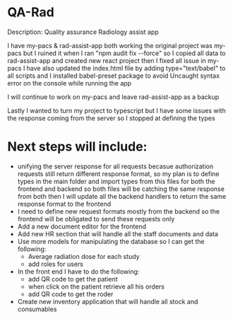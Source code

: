 # QA-Rad
Description: Quality assurance Radiology assist app

I have my-pacs & rad-assist-app both working the original project was my-pacs but I ruined it when I ran "npm audit fix --force" so I copied all data to rad-assist-app and created new react project then I fixed all issue in my-pacs
I have also updated the index.html file by adding type="text/babel" to all scripts and I installed babel-preset package to avoid Uncaught syntax error on the console while running the app

I will continue to work on my-pacs and leave rad-assist-app as a backup

Lastly I wanted to turn my project to typescript but I have some issues with the response coming from the server so I stopped at defining the types

# Next steps will include:
- unifying the server response for all requests becasue authorization requests still return different response format, so my plan is to define types in the main folder and import types from this files for both the frontend and backend so both files will be catching the same response from both then I will update all the backend handlers to return the same response format to the frontend
- I need to define new request formats mostly from the backend so the frontend will be obligated to send these requests only
- Add a new document editor for the frontend
- Add new HR section that will handle all the staff documents and data
- Use more models for manipulating the database so I can get the following:
    - Average radiation dose for each study
    - add roles for users
- In the front end I have to do the following:
    - add QR code to get the patient
    - when click on the patient retrieve all his orders
    - add QR code to get the roder
- Create new inventory application that will handle all stock and consumables
